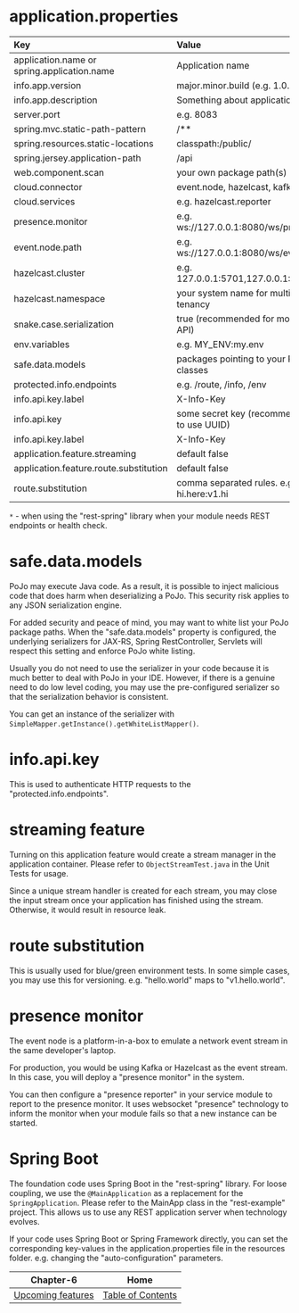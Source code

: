 # application.properties

| Key                                         | Value                                     | Required |
| :-------------------------------------------|:------------------------------------------|:--------:|
| application.name or spring.application.name | Application name                          | Yes      |
| info.app.version                            | major.minor.build (e.g. 1.0.0)            | Yes      |
| info.app.description                        | Something about application               | Yes      |
| server.port                                 | e.g. 8083                                 | Yes*     |
| spring.mvc.static-path-pattern              | /**                                       | Yes*     |
| spring.resources.static-locations           | classpath:/public/                        | Yes*     |
| spring.jersey.application-path              | /api                                      | Yes*     |
| web.component.scan                          | your own package path(s)                  | Yes*     |
| cloud.connector                             | event.node, hazelcast, kafka, etc.        | Optional |
| cloud.services                              | e.g. hazelcast.reporter                   | Optional |
| presence.monitor                            | e.g. ws://127.0.0.1:8080/ws/presence      | Optional |
| event.node.path                             | e.g. ws://127.0.0.1:8080/ws/events        | Optional |
| hazelcast.cluster                           | e.g. 127.0.0.1:5701,127.0.0.1:5702        | Optional |
| hazelcast.namespace                         | your system name for multi-tenancy        | Optional |
| snake.case.serialization                    | true (recommended for modern API)         | Optional |
| env.variables                               | e.g. MY_ENV:my.env                        | Optional |
| safe.data.models                            | packages pointing to your PoJo classes    | Optional |
| protected.info.endpoints                    | e.g. /route, /info, /env                  | Optional*|
| info.api.key.label                          | X-Info-Key                                | Optional*|
| info.api.key                                | some secret key (recommended to use UUID) | Optional*|
| info.api.key.label                          | X-Info-Key                                | Optional*|
| application.feature.streaming               | default false                             | Optional |
| application.feature.route.substitution      | default false                             | Optional |
| route.substitution                          | comma separated rules. e.g hi.here:v1.hi  | Optional |

`*` - when using the "rest-spring" library when your module needs REST endpoints or health check.

# safe.data.models

PoJo may execute Java code. As a result, it is possible to inject malicious code that does harm when deserializing a PoJo.
This security risk applies to any JSON serialization engine.

For added security and peace of mind, you may want to white list your PoJo package paths.
When the "safe.data.models" property is configured, the underlying serializers for JAX-RS, Spring RestController, Servlets will respect this setting and enforce PoJo white listing.

Usually you do not need to use the serializer in your code because it is much better to deal with PoJo in your IDE.
However, if there is a genuine need to do low level coding, you may use the pre-configured serializer so that the serialization behavior is consistent.

You can get an instance of the serializer with `SimpleMapper.getInstance().getWhiteListMapper()`.

# info.api.key

This is used to authenticate HTTP requests to the "protected.info.endpoints".

# streaming feature

Turning on this application feature would create a stream manager in the application container. Please refer to `ObjectStreamTest.java` in the Unit Tests for usage.

Since a unique stream handler is created for each stream, you may close the input stream once your application has finished using the stream. Otherwise, it would result in resource leak.

# route substitution

This is usually used for blue/green environment tests. In some simple cases, you may use this for versioning. e.g. "hello.world" maps to "v1.hello.world".

# presence monitor

The event node is a platform-in-a-box to emulate a network event stream in the same developer's laptop.

For production, you would be using Kafka or Hazelcast as the event stream. In this case, you will deploy a "presence monitor" in the system.

You can then configure a "presence reporter" in your service module to report to the presence monitor. It uses websocket "presence" technology to inform the monitor when your module fails so that a new instance can be started.

# Spring Boot

The foundation code uses Spring Boot in the "rest-spring" library. For loose coupling, we use the `@MainApplication` as a replacement for the `SpringApplication`. Please refer to the MainApp class in the "rest-example" project.
This allows us to use any REST application server when technology evolves.

If your code uses Spring Boot or Spring Framework directly, you can set the corresponding key-values in the application.properties file in the resources folder. e.g. changing the "auto-configuration" parameters.

| Chapter-6                                | Home                                     |
| :---------------------------------------:|:----------------------------------------:|
| [Upcoming features](CHAPTER-6.md)        | [Table of Contents](TABLE-OF-CONTENTS.md)|

